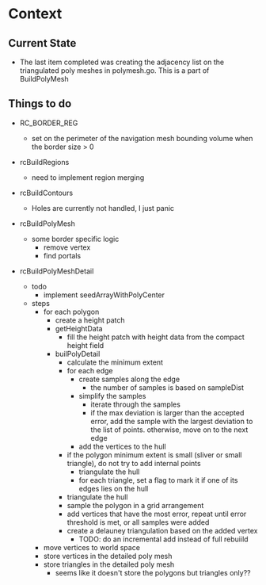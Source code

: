 # Context

## Current State

- The last item completed was creating the adjacency list on the triangulated poly meshes in polymesh.go. This is a part of BuildPolyMesh

## Things to do

- RC_BORDER_REG

  - set on the perimeter of the navigation mesh bounding volume when the border size > 0

- rcBuildRegions
  - need to implement region merging
- rcBuildContours
  - Holes are currently not handled, I just panic
- rcBuildPolyMesh
  - some border specific logic
    - remove vertex
    - find portals
- rcBuildPolyMeshDetail
  - todo
    - implement seedArrayWithPolyCenter
  - steps
    - for each polygon
      - create a height patch
      - getHeightData
        - fill the height patch with height data from the compact height field
      - builPolyDetail
        - calculate the minimum extent
        - for each edge
          - create samples along the edge
            - the number of samples is based on sampleDist
          - simplify the samples
            - iterate through the samples
            - if the max deviation is larger than the accepted error, add the sample with the largest deviation to the list of points. otherwise, move on to the next edge
          - add the vertices to the hull
        - if the polygon minimum extent is small (sliver or small triangle), do not try to add internal points
          - triangulate the hull
          - for each triangle, set a flag to mark it if one of its edges lies on the hull
        - triangulate the hull
        - sample the polygon in a grid arrangement
        - add vertices that have the most error, repeat until error threshold is met, or all samples were added
        - create a delauney triangulation based on the added vertex
          - TODO: do an incremental add instead of full rebuiild
    - move vertices to world space
    - store vertices in the detailed poly mesh
    - store triangles in the detailed poly mesh
      - seems like it doesn't store the polygons but triangles only??
